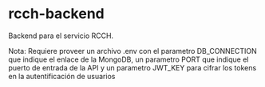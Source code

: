 # rcch-backend
Backend para el servicio RCCH. 

Nota: Requiere proveer un archivo .env con el parametro DB_CONNECTION que indique el enlace de la MongoDB, un parametro PORT que indique el puerto de entrada de la API y un parametro JWT_KEY para cifrar los tokens en la autentificación de usuarios